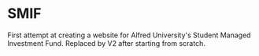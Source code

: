 # SMIF
First attempt at creating a website for Alfred University's Student Managed Investment Fund.
Replaced by V2 after starting from scratch.
